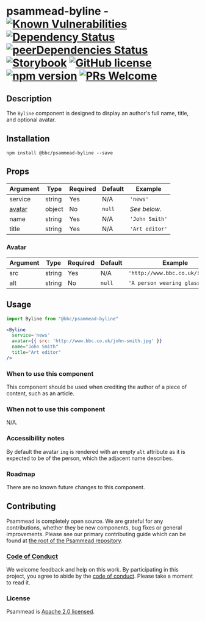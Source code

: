 # psammead-byline - [![Known Vulnerabilities](https://snyk.io/test/github/bbc/psammead/badge.svg?targetFile=packages%2Fcomponents%2Fpsammead-byline%2Fpackage.json)](https://snyk.io/test/github/bbc/psammead?targetFile=packages%2Fcomponents%2Fpsammead-byline%2Fpackage.json) [![Dependency Status](https://david-dm.org/bbc/psammead.svg?path=packages/components/psammead-byline)](https://david-dm.org/bbc/psammead?path=packages/components/psammead-byline) [![peerDependencies Status](https://david-dm.org/bbc/psammead/peer-status.svg?path=packages/components/psammead-byline)](https://david-dm.org/bbc/psammead?path=packages/components/psammead-byline&type=peer) [![Storybook](https://raw.githubusercontent.com/storybooks/brand/master/badge/badge-storybook.svg?sanitize=true)](https://bbc.github.io/psammead/?path=/story/byline--containing-image) [![GitHub license](https://img.shields.io/badge/license-Apache%202.0-blue.svg)](https://github.com/bbc/psammead/blob/latest/LICENSE) [![npm version](https://img.shields.io/npm/v/@bbc/psammead-byline.svg)](https://www.npmjs.com/package/@bbc/psammead-byline) [![PRs Welcome](https://img.shields.io/badge/PRs-welcome-brightgreen.svg)](https://github.com/bbc/psammead/blob/latest/CONTRIBUTING.md)

## Description

The `Byline` component is designed to display an author's full name, title, and optional avatar.

## Installation

```
npm install @bbc/psammead-byline --save
```

## Props

| Argument          | Type      | Required | Default   | Example                        |
| ----------------- | --------- | -------- | --------- | ------------------------------ |
| service           | string    | Yes      | N/A       | `'news'`                       |
| [avatar](#Avatar) | object    | No       | `null`    |  _See below._                  |
| name              | string    | Yes      | N/A       | `'John Smith'`                 |
| title             | string    | Yes      | N/A       | `'Art editor'`                 |

### Avatar

| Argument          | Type      | Required | Default   | Example                          |
| ----------------- | --------- | -------- | --------- | -------------------------------- |
| src               | string    | Yes      | N/A       | `'http://www.bbc.co.uk/img.jpg'` |
| alt               | string    | No       | `null`    | `'A person wearing glasses.'`    |

## Usage

<!-- Description of the component usage -->

```jsx
import Byline from "@bbc/psammead-byline"

<Byline
  service='news'
  avatar={{ src: 'http://www.bbc.co.uk/john-smith.jpg' }}
  name="John Smith"
  title="Art editor"
/>
```

### When to use this component

This component should be used when crediting the author of a piece of content, such as an article.

### When not to use this component

N/A.

### Accessibility notes

By default the avatar `img` is rendered with an empty `alt` attribute as it is expected to be of the person, which the adjacent name describes.

### Roadmap

There are no known future changes to this component.

## Contributing

Psammead is completely open source. We are grateful for any contributions, whether they be new components, bug fixes or general improvements. Please see our primary contributing guide which can be found at [the root of the Psammead repository](https://github.com/bbc/psammead/blob/latest/CONTRIBUTING.md).

### [Code of Conduct](https://github.com/bbc/psammead/blob/latest/CODE_OF_CONDUCT.md)

We welcome feedback and help on this work. By participating in this project, you agree to abide by the [code of conduct](https://github.com/bbc/psammead/blob/latest/CODE_OF_CONDUCT.md). Please take a moment to read it.

### License

Psammead is [Apache 2.0 licensed](https://github.com/bbc/psammead/blob/latest/LICENSE).
